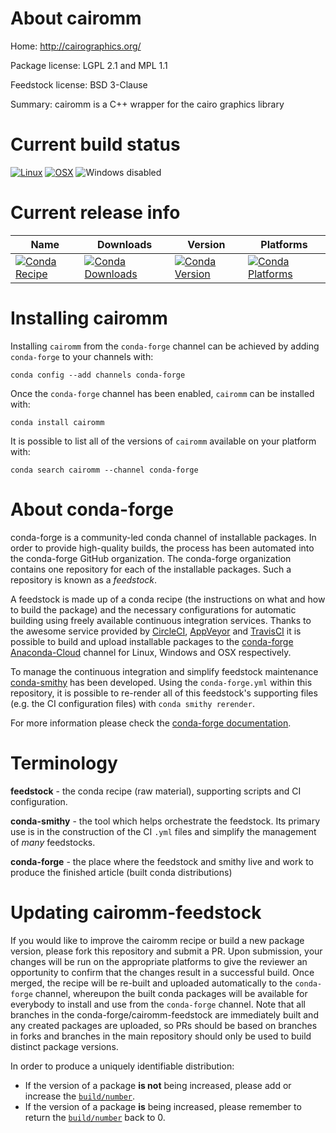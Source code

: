 About cairomm
=============

Home: http://cairographics.org/

Package license: LGPL 2.1 and MPL 1.1

Feedstock license: BSD 3-Clause

Summary: cairomm is a C++ wrapper for the cairo graphics library



Current build status
====================

[![Linux](https://img.shields.io/circleci/project/github/conda-forge/cairomm-feedstock/master.svg?label=Linux)](https://circleci.com/gh/conda-forge/cairomm-feedstock)
[![OSX](https://img.shields.io/travis/conda-forge/cairomm-feedstock/master.svg?label=macOS)](https://travis-ci.org/conda-forge/cairomm-feedstock)
![Windows disabled](https://img.shields.io/badge/Windows-disabled-lightgrey.svg)

Current release info
====================

| Name | Downloads | Version | Platforms |
| --- | --- | --- | --- |
| [![Conda Recipe](https://img.shields.io/badge/recipe-cairomm-green.svg)](https://anaconda.org/conda-forge/cairomm) | [![Conda Downloads](https://img.shields.io/conda/dn/conda-forge/cairomm.svg)](https://anaconda.org/conda-forge/cairomm) | [![Conda Version](https://img.shields.io/conda/vn/conda-forge/cairomm.svg)](https://anaconda.org/conda-forge/cairomm) | [![Conda Platforms](https://img.shields.io/conda/pn/conda-forge/cairomm.svg)](https://anaconda.org/conda-forge/cairomm) |

Installing cairomm
==================

Installing `cairomm` from the `conda-forge` channel can be achieved by adding `conda-forge` to your channels with:

```
conda config --add channels conda-forge
```

Once the `conda-forge` channel has been enabled, `cairomm` can be installed with:

```
conda install cairomm
```

It is possible to list all of the versions of `cairomm` available on your platform with:

```
conda search cairomm --channel conda-forge
```


About conda-forge
=================

conda-forge is a community-led conda channel of installable packages.
In order to provide high-quality builds, the process has been automated into the
conda-forge GitHub organization. The conda-forge organization contains one repository
for each of the installable packages. Such a repository is known as a *feedstock*.

A feedstock is made up of a conda recipe (the instructions on what and how to build
the package) and the necessary configurations for automatic building using freely
available continuous integration services. Thanks to the awesome service provided by
[CircleCI](https://circleci.com/), [AppVeyor](https://www.appveyor.com/)
and [TravisCI](https://travis-ci.org/) it is possible to build and upload installable
packages to the [conda-forge](https://anaconda.org/conda-forge)
[Anaconda-Cloud](https://anaconda.org/) channel for Linux, Windows and OSX respectively.

To manage the continuous integration and simplify feedstock maintenance
[conda-smithy](https://github.com/conda-forge/conda-smithy) has been developed.
Using the ``conda-forge.yml`` within this repository, it is possible to re-render all of
this feedstock's supporting files (e.g. the CI configuration files) with ``conda smithy rerender``.

For more information please check the [conda-forge documentation](https://conda-forge.org/docs/).

Terminology
===========

**feedstock** - the conda recipe (raw material), supporting scripts and CI configuration.

**conda-smithy** - the tool which helps orchestrate the feedstock.
                   Its primary use is in the construction of the CI ``.yml`` files
                   and simplify the management of *many* feedstocks.

**conda-forge** - the place where the feedstock and smithy live and work to
                  produce the finished article (built conda distributions)


Updating cairomm-feedstock
==========================

If you would like to improve the cairomm recipe or build a new
package version, please fork this repository and submit a PR. Upon submission,
your changes will be run on the appropriate platforms to give the reviewer an
opportunity to confirm that the changes result in a successful build. Once
merged, the recipe will be re-built and uploaded automatically to the
`conda-forge` channel, whereupon the built conda packages will be available for
everybody to install and use from the `conda-forge` channel.
Note that all branches in the conda-forge/cairomm-feedstock are
immediately built and any created packages are uploaded, so PRs should be based
on branches in forks and branches in the main repository should only be used to
build distinct package versions.

In order to produce a uniquely identifiable distribution:
 * If the version of a package **is not** being increased, please add or increase
   the [``build/number``](https://conda.io/docs/user-guide/tasks/build-packages/define-metadata.html#build-number-and-string).
 * If the version of a package **is** being increased, please remember to return
   the [``build/number``](https://conda.io/docs/user-guide/tasks/build-packages/define-metadata.html#build-number-and-string)
   back to 0.
